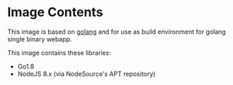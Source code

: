 # Image Contents

This image is based on [golang](https://hub.docker.com/_/golang/) and for use as build environment for golang single binary webapp.

This image contains these libraries:

- Go1.8
- NodeJS 8.x (via NodeSource's APT repository)
